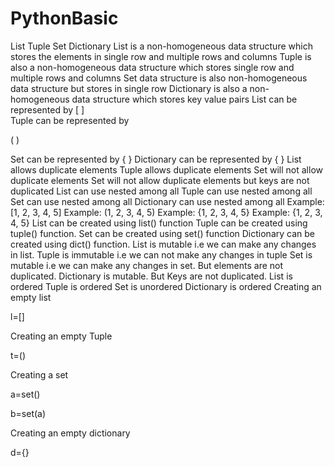 # PythonBasic

List	Tuple	Set	Dictionary
List is a non-homogeneous data structure which stores the elements in single row and multiple rows and columns	Tuple is also a non-homogeneous data structure which stores single row and multiple rows and columns	Set data structure is also non-homogeneous data structure but stores in single row	Dictionary is also a non-homogeneous data structure which stores key value pairs
List can be represented by [ ]	
Tuple can be represented by  

( )

Set can be represented by { }	Dictionary  can be represented by { }
List allows duplicate elements	Tuple allows duplicate elements	Set will not allow duplicate elements	Set will not allow duplicate elements but keys are not duplicated
List can use nested among all	Tuple can use nested among all	Set can use nested among all	Dictionary can use nested among all
Example: [1, 2, 3, 4, 5]	Example: (1, 2, 3, 4, 5)	Example: {1, 2, 3, 4, 5}	Example: {1, 2, 3, 4, 5}
List can be created using list() function	Tuple can be created using tuple() function.	Set can be created using set() function	Dictionary can be created using dict() function.
List is mutable i.e we can make any changes in list.	Tuple  is immutable i.e we can not make any changes in tuple	Set is mutable i.e we can make any changes in set. But elements are not duplicated.	Dictionary is mutable. But Keys are not duplicated.
List is ordered	Tuple is ordered	Set is unordered	Dictionary is ordered
Creating an empty list

l=[]

Creating an empty Tuple

t=()

Creating a set

a=set()

b=set(a)

Creating an empty dictionary

d={}
